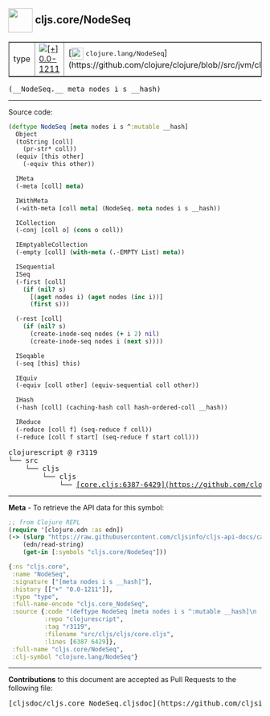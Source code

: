 ## <img width="48px" valign="middle" src="http://i.imgur.com/Hi20huC.png"> cljs.core/NodeSeq

 <table border="1">
<tr>

<td>type</td>
<td><a href="https://github.com/cljsinfo/cljs-api-docs/tree/0.0-1211"><img valign="middle" alt="[+] 0.0-1211" src="https://img.shields.io/badge/+-0.0--1211-lightgrey.svg"></a> </td>
<td>
[<img height="24px" valign="middle" src="http://i.imgur.com/1GjPKvB.png"> <samp>clojure.lang/NodeSeq</samp>](https://github.com/clojure/clojure/blob//src/jvm/clojure/lang/PersistentHashMap.java)
</td>
</tr>
</table>

 <samp>
(__NodeSeq.__ meta nodes i s __hash)<br>
</samp>

---





Source code:

```clj
(deftype NodeSeq [meta nodes i s ^:mutable __hash]
  Object
  (toString [coll]
    (pr-str* coll))
  (equiv [this other]
    (-equiv this other))

  IMeta
  (-meta [coll] meta)

  IWithMeta
  (-with-meta [coll meta] (NodeSeq. meta nodes i s __hash))

  ICollection
  (-conj [coll o] (cons o coll))

  IEmptyableCollection
  (-empty [coll] (with-meta (.-EMPTY List) meta))

  ISequential
  ISeq
  (-first [coll]
    (if (nil? s)
      [(aget nodes i) (aget nodes (inc i))]
      (first s)))

  (-rest [coll]
    (if (nil? s)
      (create-inode-seq nodes (+ i 2) nil)
      (create-inode-seq nodes i (next s))))

  ISeqable
  (-seq [this] this)

  IEquiv
  (-equiv [coll other] (equiv-sequential coll other))

  IHash
  (-hash [coll] (caching-hash coll hash-ordered-coll __hash))

  IReduce
  (-reduce [coll f] (seq-reduce f coll))
  (-reduce [coll f start] (seq-reduce f start coll)))
```

 <pre>
clojurescript @ r3119
└── src
    └── cljs
        └── cljs
            └── <ins>[core.cljs:6387-6429](https://github.com/clojure/clojurescript/blob/r3119/src/cljs/cljs/core.cljs#L6387-L6429)</ins>
</pre>


---

__Meta__ - To retrieve the API data for this symbol:

```clj
;; from Clojure REPL
(require '[clojure.edn :as edn])
(-> (slurp "https://raw.githubusercontent.com/cljsinfo/cljs-api-docs/catalog/cljs-api.edn")
    (edn/read-string)
    (get-in [:symbols "cljs.core/NodeSeq"]))
```

```clj
{:ns "cljs.core",
 :name "NodeSeq",
 :signature ["[meta nodes i s __hash]"],
 :history [["+" "0.0-1211"]],
 :type "type",
 :full-name-encode "cljs.core_NodeSeq",
 :source {:code "(deftype NodeSeq [meta nodes i s ^:mutable __hash]\n  Object\n  (toString [coll]\n    (pr-str* coll))\n  (equiv [this other]\n    (-equiv this other))\n\n  IMeta\n  (-meta [coll] meta)\n\n  IWithMeta\n  (-with-meta [coll meta] (NodeSeq. meta nodes i s __hash))\n\n  ICollection\n  (-conj [coll o] (cons o coll))\n\n  IEmptyableCollection\n  (-empty [coll] (with-meta (.-EMPTY List) meta))\n\n  ISequential\n  ISeq\n  (-first [coll]\n    (if (nil? s)\n      [(aget nodes i) (aget nodes (inc i))]\n      (first s)))\n\n  (-rest [coll]\n    (if (nil? s)\n      (create-inode-seq nodes (+ i 2) nil)\n      (create-inode-seq nodes i (next s))))\n\n  ISeqable\n  (-seq [this] this)\n\n  IEquiv\n  (-equiv [coll other] (equiv-sequential coll other))\n\n  IHash\n  (-hash [coll] (caching-hash coll hash-ordered-coll __hash))\n\n  IReduce\n  (-reduce [coll f] (seq-reduce f coll))\n  (-reduce [coll f start] (seq-reduce f start coll)))",
          :repo "clojurescript",
          :tag "r3119",
          :filename "src/cljs/cljs/core.cljs",
          :lines [6387 6429]},
 :full-name "cljs.core/NodeSeq",
 :clj-symbol "clojure.lang/NodeSeq"}

```

---

__Contributions__ to this document are accepted as Pull Requests to the following file:

 <pre>
[cljsdoc/cljs.core_NodeSeq.cljsdoc](https://github.com/cljsinfo/cljs-api-docs/blob/master/cljsdoc/cljs.core_NodeSeq.cljsdoc)
</pre>

